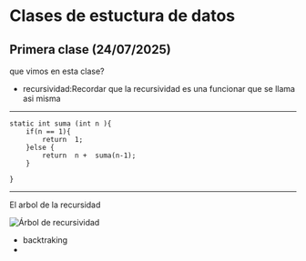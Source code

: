 # Clases de estuctura de datos 

## Primera clase (24/07/2025)

 que vimos en esta clase?

- recursividad:Recordar que la recursividad es una funcionar que se llama asi misma 

---
    static int suma (int n ){
        if(n == 1){
            return  1;
        }else {
            return  n +  suma(n-1);
        }

    }

--- 
El arbol de la recursidad
<br>


![Árbol de recursividad](https://complex-systems-ai.com/wp-content/uploads/2016/02/fibo.png)


- backtraking
- 


